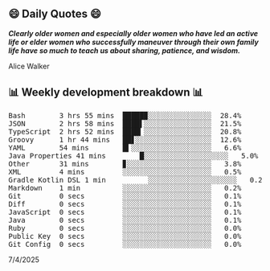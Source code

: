 ## 😄 Daily Quotes 😄

_**Clearly older women and especially older women who have led an active life or elder women who successfully maneuver through their own family life have so much to teach us about sharing, patience, and wisdom.**_

Alice Walker



## 📊 Weekly development breakdown 📊

<pre>Bash        3 hrs 55 mins  █████▉░░░░░░░░░░░░░░░  28.4%
JSON        2 hrs 58 mins  ████▌░░░░░░░░░░░░░░░░  21.5%
TypeScript  2 hrs 52 mins  ████▎░░░░░░░░░░░░░░░░  20.8%
Groovy      1 hr 44 mins   ██▋░░░░░░░░░░░░░░░░░░  12.6%
YAML        54 mins        █▍░░░░░░░░░░░░░░░░░░░   6.6%
Java Properties 41 mins        █░░░░░░░░░░░░░░░░░░░░   5.0%
Other       31 mins        ▊░░░░░░░░░░░░░░░░░░░░   3.8%
XML         4 mins         ░░░░░░░░░░░░░░░░░░░░░   0.5%
Gradle Kotlin DSL 1 min          ░░░░░░░░░░░░░░░░░░░░░   0.2%
Markdown    1 min          ░░░░░░░░░░░░░░░░░░░░░   0.2%
Git         0 secs         ░░░░░░░░░░░░░░░░░░░░░   0.1%
Diff        0 secs         ░░░░░░░░░░░░░░░░░░░░░   0.1%
JavaScript  0 secs         ░░░░░░░░░░░░░░░░░░░░░   0.1%
Java        0 secs         ░░░░░░░░░░░░░░░░░░░░░   0.1%
Ruby        0 secs         ░░░░░░░░░░░░░░░░░░░░░   0.0%
Public Key  0 secs         ░░░░░░░░░░░░░░░░░░░░░   0.0%
Git Config  0 secs         ░░░░░░░░░░░░░░░░░░░░░   0.0%</pre>

7/4/2025